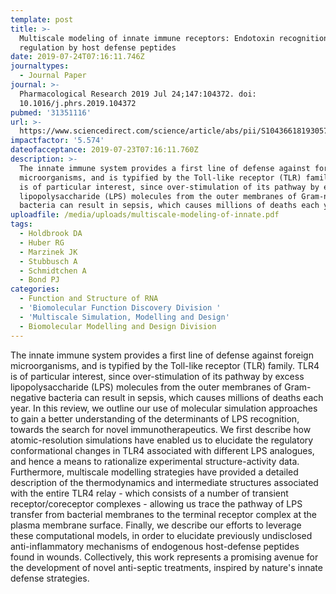 ```yaml
---
template: post
title: >-
  Multiscale modeling of innate immune receptors: Endotoxin recognition and
  regulation by host defense peptides
date: 2019-07-24T07:16:11.746Z
journaltypes:
  - Journal Paper
journal: >-
  Pharmacological Research 2019 Jul 24;147:104372. doi:
  10.1016/j.phrs.2019.104372
pubmed: '31351116'
url: >-
  https://www.sciencedirect.com/science/article/abs/pii/S1043661819305742?via%3Dihub
impactfactor: '5.574'
dateofacceptance: 2019-07-23T07:16:11.760Z
description: >-
  The innate immune system provides a first line of defense against foreign
  microorganisms, and is typified by the Toll-like receptor (TLR) family. TLR4
  is of particular interest, since over-stimulation of its pathway by excess
  lipopolysaccharide (LPS) molecules from the outer membranes of Gram-negative
  bacteria can result in sepsis, which causes millions of deaths each year. 
uploadfile: /media/uploads/multiscale-modeling-of-innate.pdf
tags:
  - Holdbrook DA
  - Huber RG
  - Marzinek JK
  - Stubbusch A
  - Schmidtchen A
  - Bond PJ
categories:
  - Function and Structure of RNA
  - 'Biomolecular Function Discovery Division '
  - 'Multiscale Simulation, Modelling and Design'
  - Biomolecular Modelling and Design Division
---
```

The innate immune system provides a first line of defense against foreign microorganisms, and is typified by the Toll-like receptor (TLR) family. TLR4 is of particular interest, since over-stimulation of its pathway by excess lipopolysaccharide (LPS) molecules from the outer membranes of Gram-negative bacteria can result in sepsis, which causes millions of deaths each year. In this review, we outline our use of molecular simulation approaches to gain a better understanding of the determinants of LPS recognition, towards the search for novel immunotherapeutics. We first describe how atomic-resolution simulations have enabled us to elucidate the regulatory conformational changes in TLR4 associated with different LPS analogues, and hence a means to rationalize experimental structure-activity data. Furthermore, multiscale modelling strategies have provided a detailed description of the thermodynamics and intermediate structures associated with the entire TLR4 relay - which consists of a number of transient receptor/coreceptor complexes - allowing us trace the pathway of LPS transfer from bacterial membranes to the terminal receptor complex at the plasma membrane surface. Finally, we describe our efforts to leverage these computational models, in order to elucidate previously undisclosed anti-inflammatory mechanisms of endogenous host-defense peptides found in wounds. Collectively, this work represents a promising avenue for the development of novel anti-septic treatments, inspired by nature's innate defense strategies.
